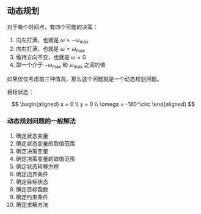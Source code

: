 ## 动态规划

对于每个时间点，有四个可能的决策：

1. 向左打满，也就是 $\dot{\omega} = -\omega_{\max}$
2. 向右打满，也就是 $\dot{\omega} = \omega_{\max}$
3. 维持方向不变，也就是 $\dot{\omega} = 0$
4. 取一个介于 $-\omega_{\max}$ 和 $\omega_{\max}$ 之间的值

如果仅仅考虑前三种情况，那么这个问题就是一个动态规划问题。

目标状态：

$$
\begin{aligned}
x = 0 \\
y = 0 \\
\omega = -180^\circ
\end{aligned}
$$

### 动态规划问题的一般解法

1. 确定状态变量
2. 确定状态变量的取值范围
3. 确定决策变量
4. 确定决策变量的取值范围
5. 确定状态转移方程
6. 确定边界条件
7. 确定目标状态
8. 确定目标函数
9. 确定约束条件
10. 确定求解方法

